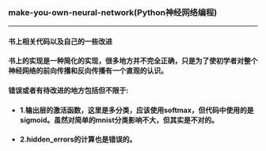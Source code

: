 ### make-you-own-neural-network(Python神经网络编程)
***
#### 书上相关代码以及自己的一些改进
#### 书上的实现是一种简化的实现，很多地方并不完全正确，只是为了使初学者对整个神经网络的前向传播和反向传播有一个直观的认识。
#### 错误或者有待改进的地方包括但不限于:
- #### 1.输出层的激活函数，这里是多分类，应该使用softmax，但代码中使用的是sigmoid。虽然对简单的mnist分类影响不大，但其实是不对的。
- #### 2.hidden_errors的计算也是错误的。

